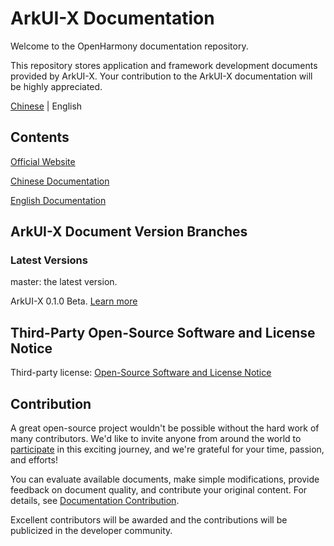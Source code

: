 # ArkUI-X Documentation

Welcome to the OpenHarmony documentation repository.

This repository stores application and framework development documents provided by ArkUI-X. Your contribution to the ArkUI-X documentation will be highly appreciated.

[Chinese](./README.md) | English

## Contents

[Official Website](https://arkui-x.cn/)

[Chinese Documentation](zh-cn/readme.md)

[English Documentation](./en/readme.md)

## ArkUI-X Document Version Branches

### Latest Versions

master: the latest version.

ArkUI-X 0.1.0 Beta. [Learn more](en/release-notes/ArkUI-X-v0.1.0-beta.md)


## Third-Party Open-Source Software and License Notice

Third-party license: [Open-Source Software and License Notice](en/contribute/open-source-software-and-license-notice.md)

## Contribution

A great open-source project wouldn't be possible without the hard work of many contributors. We'd like to invite anyone from around the world to [participate](en/contribute/how-to-contribute.md) in this exciting journey, and we're grateful for your time, passion, and efforts!

You can evaluate available documents, make simple modifications, provide feedback on document quality, and contribute your original content. For details, see [Documentation Contribution](en/contribute/documentation-contribution.md).

Excellent contributors will be awarded and the contributions will be publicized in the developer community.
